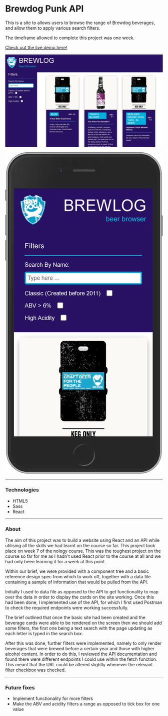 # Brewdog Punk API

This is a site to allows users to browse the range of Brewdog beverages, and allow them to apply various search filters.

The timeframe allowed to complete this project was one week.

[Check out the live demo here!](https://khalidhersi.github.io/punk-api-v2/)

![PunkAPI screenshot](https://github.com/khalidhersi/punk-api-v2/blob/main/src/assets/images/punk-api-screenshot.JPG?raw=true)

![PunkAPI screenshot](https://github.com/khalidhersi/punk-api-v2/blob/main/src/assets/images/mobile-view.png?raw=true)
____________
### Technologies

- HTML5
- Sass
- React
_____
### About

The aim of this project was to build a website using React and an API while utilising all the skills we had learnt on the course so far. This project took place on week 7 of the nology course. This was the toughest project on the course so far for me as I hadn't used React prior to the course at all and we had only been learning it for a week at this point.

Within our brief, we were provided with a component tree and a basic reference design spec from which to work off, together with a data file containing a sample of information that would be pulled from the API.

Initially I used to data file as opposed to the API to get functionality to map over the data in order to display the cards on the site working. Once this had been done, I implemented use of the API, for which I first used Postman to check the required endpoints were working successfully.

The brief outlined that once the basic site had been created and the beverage cards were able to be rendered on the screen then we should add some filters, the first one being a text search with the page updating as each letter is typed in the search box. 

After this was done, further filters were implemented, namely to only render beverages that were brewed before a certain year and those with higher alcohol content. In order to do this, I reviewed the API documentation and found there were different endpoints I could use within the fetch function. This meant that the URL could be altered slightly whenever the relevant filter checkbox was checked.

_____
### Future fixes

- Implement functionality for more filters
- Make the ABV and acidity filters a range as opposed to tick box for one value
